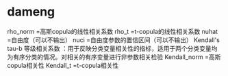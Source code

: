 # dameng
rho_norm =高斯copula的线性相关系数
rho_t =t-copula的线性相关系数
nuhat =自由度（可以不输出）
nuci =自由度参数的置信区间（可以不输出）
Kendall's tau-b 等级相关系数 ：用于反映分类变量相关性的指标，适用于两个分类变量均为有序分类的情况。对相关的有序变量进行非参数相关检验
Kendall_norm =高斯copula相关性
Kendall_t =t-copula相关性
